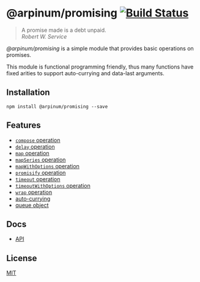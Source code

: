 # @arpinum/promising [![Build Status](https://travis-ci.org/arpinum-oss/js-promising.svg?branch=master)](https://travis-ci.org/arpinum-oss/js-promising)

> A promise made is a debt unpaid.  
> <cite>Robert W. Service</cite>

_@arpinum/promising_ is a simple module that provides basic operations on promises.

This module is functional programming friendly, thus many functions have fixed arities to support auto-currying and data-last arguments.

## Installation

```
npm install @arpinum/promising --save
```

## Features

- [`compose` operation](docs/api.md#composefunctions)
- [`delay` operation](docs/api.md#delaymilliseconds-func)
- [`map` operation](docs/api.md#mapfunc-values)
- [`mapSeries` operation](docs/api.md#mapseriesfunc-values)
- [`mapWithOptions` operation](docs/api.md#mapwithoptionsfunc-options-values)
- [`promisify` operation](docs/api.md#promisifyfunc)
- [`timeout` operation](docs/api.md#timeoutmilliseconds-func)
- [`timeoutWithOptions` operation](docs/api.md#timeoutwithoptionsmilliseconds-options-func)
- [`wrap` operation](docs/api.md#wrapfunc)
- [auto-currying](docs/auto-currying.md)
- [queue object](docs/api.md#createqueueoptions)

## Docs

- [API](docs/api.md)

## License

[MIT](LICENSE)
